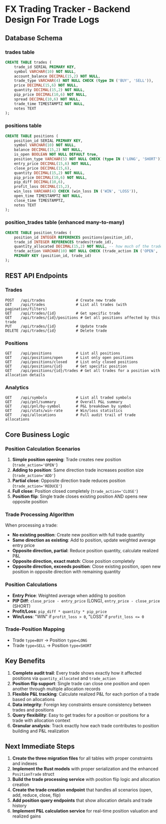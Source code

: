 # FX Trading Tracker - Backend Design For Trade Logs

## Database Schema

### trades table
```sql
CREATE TABLE trades (
    trade_id SERIAL PRIMARY KEY,
    symbol VARCHAR(10) NOT NULL,
    account_balance DECIMAL(15,2) NOT NULL,
    trade_type VARCHAR(4) NOT NULL CHECK (type IN ('BUY', 'SELL')),
    price DECIMAL(15,6) NOT NULL,
    quantity DECIMAL(15,2) NOT NULL,
    pip_price DECIMAL(10,6) NOT NULL,
    spread DECIMAL(10,6) NOT NULL,
    trade_time TIMESTAMPTZ NOT NULL,
    notes TEXT
);
```

### positions table
```sql
CREATE TABLE positions (
    position_id SERIAL PRIMARY KEY,
    symbol VARCHAR(10) NOT NULL,
    balance DECIMAL(15,2) NOT NULL,
    is_open BOOLEAN NOT NULL DEFAULT true,
    position_type VARCHAR(5) NOT NULL CHECK (type IN ('LONG', 'SHORT')),
    entry_price DECIMAL(15,6) NOT NULL,
    close_price DECIMAL(15,6),
    quantity DECIMAL(15,2) NOT NULL,
    pip_price DECIMAL(10,6) NOT NULL,
    pip_diff DECIMAL(10,6),
    profit_loss DECIMAL(15,2),
    win_loss VARCHAR(4) CHECK (win_loss IN ('WIN', 'LOSS')),
    open_time TIMESTAMPTZ NOT NULL,
    close_time TIMESTAMPTZ,
    notes TEXT
);
```

### position_trades table (enhanced many-to-many)
```sql
CREATE TABLE position_trades (
    position_id INTEGER REFERENCES positions(position_id),
    trade_id INTEGER REFERENCES trades(trade_id),
    quantity_allocated DECIMAL(15,2) NOT NULL, -- how much of the trade applies to this position
    trade_action VARCHAR(10) NOT NULL CHECK (trade_action IN ('OPEN', 'ADD', 'REDUCE', 'CLOSE')),
    PRIMARY KEY (position_id, trade_id)
);
```

## REST API Endpoints

### Trades
```
POST   /api/trades              # Create new trade
GET    /api/trades              # List all trades (with pagination/filters)
GET    /api/trades/{id}         # Get specific trade
GET    /api/trades/{id}/positions # Get all positions affected by this trade
PUT    /api/trades/{id}         # Update trade
DELETE /api/trades/{id}         # Delete trade
```

### Positions
```
GET    /api/positions           # List all positions
GET    /api/positions/open      # List only open positions
GET    /api/positions/closed    # List only closed positions
GET    /api/positions/{id}      # Get specific position
GET    /api/positions/{id}/trades # Get all trades for a position with allocation details
```

### Analytics
```
GET    /api/symbols             # List all traded symbols
GET    /api/pnl/summary         # Overall P&L summary
GET    /api/pnl/by-symbol       # P&L breakdown by symbol
GET    /api/stats/win-rate      # Win/loss statistics
GET    /api/allocations         # Full audit trail of trade allocations
```

## Core Business Logic

### Position Calculation Scenarios

1. **Simple position opening**: Trade creates new position (`trade_action='OPEN'`)
2. **Adding to position**: Same direction trade increases position size (`trade_action='ADD'`)
3. **Partial close**: Opposite direction trade reduces position (`trade_action='REDUCE'`)
4. **Full close**: Position closed completely (`trade_action='CLOSE'`)
5. **Position flip**: Single trade closes existing position AND opens new opposite position

### Trade Processing Algorithm

When processing a trade:
- **No existing position**: Create new position with full trade quantity
- **Same direction as existing**: Add to position, update weighted average entry price
- **Opposite direction, partial**: Reduce position quantity, calculate realized P&L
- **Opposite direction, exact match**: Close position completely
- **Opposite direction, exceeds position**: Close existing position, open new position in opposite direction with remaining quantity

### Position Calculations

- **Entry Price**: Weighted average when adding to position
- **PIP Diff**: `close_price - entry_price` (LONG), `entry_price - close_price` (SHORT)
- **Profit/Loss**: `pip_diff * quantity * pip_price`
- **Win/Loss**: "WIN" if `profit_loss > 0`, "LOSS" if `profit_loss <= 0`

### Trade-Position Mapping

- Trade `type=BUY` → Position `type=LONG`
- Trade `type=SELL` → Position `type=SHORT`

## Key Benefits

1. **Complete audit trail**: Every trade shows exactly how it affected positions via `quantity_allocated` and `trade_action`
2. **Position flip support**: Single trade can close one position and open another through multiple allocation records
3. **Flexible P&L tracking**: Calculate realized P&L for each portion of a trade based on allocations
4. **Data integrity**: Foreign key constraints ensure consistency between trades and positions
5. **Query flexibility**: Easy to get trades for a position or positions for a trade with allocation context
6. **Granular analysis**: Track exactly how each trade contributes to position building and P&L realization

## Next Immediate Steps

1. **Create the three migration files** for all tables with proper constraints and indexes
2. **Implement the Rust models** with proper serialization and the enhanced `PositionTrade` struct
3. **Build the trade processing service** with position flip logic and allocation creation
4. **Create the trade creation endpoint** that handles all scenarios (open, add, reduce, close, flip)
5. **Add position query endpoints** that show allocation details and trade history
6. **Implement P&L calculation service** for real-time position valuation and realized gains
